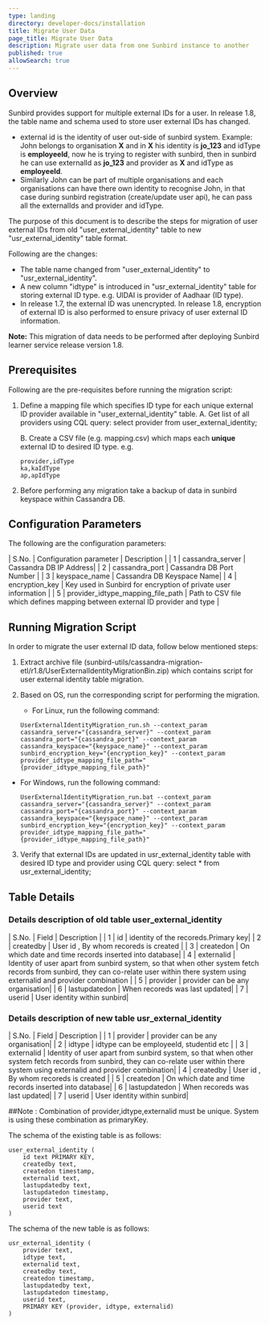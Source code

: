 ```yaml
---
type: landing
directory: developer-docs/installation
title: Migrate User Data 
page_title: Migrate User Data 
description: Migrate user data from one Sunbird instance to another 
published: true
allowSearch: true
---
```


## Overview

Sunbird provides support for multiple external IDs for a user. In release 1.8, the table name and schema used to store user external IDs has changed. 
* external id is the identity of user out-side of sunbird system. 
  Example: John belongs to organisation **X** and in **X** his identity is **jo_123** and idType is **employeeId**, 
now he is trying to register with sunbird, then in sunbird he can use externalId as  **jo_123** and provider as **X** and idType as **employeeId**. 
* Similarly John can be part of multiple organisations and each organisations can have there own identity to recognise John, in that case during sunbird registration (create/update user api), he can pass all the externalIds and provider and idType.

The purpose of this document is to describe the steps for migration of user external IDs from old "user_external_identity" table to new "usr_external_identity" table format.

Following are the changes:
* The table name changed from "user_external_identity" to "usr_external_identity". 
* A new column "idtype" is introduced in "usr_external_identity" table for storing external ID type. e.g. UIDAI is provider of Aadhaar (ID type).
* In release 1.7, the external ID was unencrypted. In release 1.8, encryption of external ID is also performed to ensure privacy of user external ID information.

**Note:** This migration of data needs to be performed after deploying Sunbird learner service release version 1.8. 

## Prerequisites

Following are the pre-requisites before running the migration script:

1. Define a mapping file which specifies ID type for each unique external ID provider available in "user_external_identity" table.
    A. Get list of all providers using CQL query: select provider from user_external_identity;

    B. Create a CSV file (e.g. mapping.csv) which maps each **unique** external ID to desired ID type.
    e.g.
    ```
    provider,idType
    ka,kaIdType
    ap,apIdType
    ```

2. Before performing any migration take a backup of data in sunbird keyspace within Cassandra DB.

## Configuration Parameters
   The following are the configuration parameters:   

| S.No. | Configuration parameter | Description |
| 1 | cassandra_server | Cassandra DB IP Address|
| 2 | cassandra_port | Cassandra DB Port Number |
| 3 | keyspace_name  | Cassandra DB Keyspace Name|
| 4 | encryption_key | Key used in Sunbird for encryption of private user information |
| 5 | provider_idtype_mapping_file_path | Path to CSV file which defines mapping between external ID provider and type |

## Running Migration Script

In order to migrate the user external ID data, follow below mentioned steps:

1. Extract archive file (sunbird-utils/cassandra-migration-etl/r1.8/UserExternalIdentityMigrationBin.zip) which contains script for user external identity table migration.

2. Based on OS, run the corresponding script for performing the migration.
 
    - For Linux, run the following command:
    ```
    UserExternalIdentityMigration_run.sh --context_param cassandra_server="{cassandra_server}" --context_param cassandra_port="{cassandra_port}" --context_param cassandra_keyspace="{keyspace_name}" --context_param sunbird_encryption_key="{encryption_key}" --context_param provider_idtype_mapping_file_path="{provider_idtype_mapping_file_path}"
    ```

- For Windows, run the following command:

    ```
    UserExternalIdentityMigration_run.bat --context_param cassandra_server="{cassandra_server}" --context_param cassandra_port="{cassandra_port}" --context_param cassandra_keyspace="{keyspace_name}" --context_param sunbird_encryption_key="{encryption_key}" --context_param provider_idtype_mapping_file_path="{provider_idtype_mapping_file_path}"
    ```

3. Verify that external IDs are updated in usr_external_identity table with desired ID type and provider using CQL query: select * from usr_external_identity;


## Table Details
### Details description of old table user_external_identity
| S.No. | Field | Description |
| 1 | id | identity of the recoreds.Primary key|
| 2 | createdby | User id , By whom recoreds is created  |
| 3 | createdon  | On which date and time records inserted into database|
| 4 | externalid | Identity of user apart from sunbird system, so that when other system fetch records from sunbird, they can co-relate user within there system using externalid and provider combination |
| 5 | provider | provider can be any organisation|
| 6 | lastupdatedon | When recoreds was last updated|
| 7 | userid | User identity within sunbird|


### Details description of new table usr_external_identity
| S.No. | Field | Description |
| 1 | provider | provider can be any organisation|
| 2 | idtype | idtype can be employeeId, studentid etc |
| 3 | externalid  | Identity of user apart from sunbird system, so that when other system fetch records from sunbird, they can co-relate user within there system using externalid and provider combination|
| 4 | createdby | User id , By whom recoreds is created |
| 5 | createdon | On which date and time records inserted into database|
| 6 | lastupdatedon | When recoreds was last updated|
| 7 | userid | User identity within sunbird|

##Note : Combination of provider,idtype,externalid must be unique. System is using these combination as primaryKey.

The schema of the existing table is as follows: 

```
user_external_identity (
    id text PRIMARY KEY,
    createdby text,
    createdon timestamp,
    externalid text,
    lastupdatedby text,
    lastupdatedon timestamp,
    provider text,
    userid text
)
```

The schema of the new table is as follows: 

```
usr_external_identity (
    provider text,
    idtype text,
    externalid text,
    createdby text,
    createdon timestamp,
    lastupdatedby text,
    lastupdatedon timestamp,
    userid text,
    PRIMARY KEY (provider, idtype, externalid)
)
```
